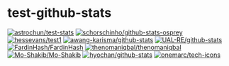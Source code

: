 # test-github-stats

<!-- start: readme-repos-list -->
<!-- This list is auto-generated using koj-co/readme-repos-list -->
<!-- Do not edit this list manually, your changes will be overwritten -->
[![astrochun/test-stats](https://images.weserv.nl/?url=avatars.githubusercontent.com%2Fu%2F20305734%3Fv%3D4&h=50&w=50&fit=cover&mask=circle&maxage=7d)](https://github.com/astrochun/test-stats)
[![schorschinho/github-stats-osprey](https://images.weserv.nl/?url=avatars.githubusercontent.com%2Fu%2F16669943%3Fv%3D4&h=50&w=50&fit=cover&mask=circle&maxage=7d)](https://github.com/schorschinho/github-stats-osprey)
[![hessevans/test1](https://images.weserv.nl/?url=avatars.githubusercontent.com%2Fu%2F85516139%3Fv%3D4&h=50&w=50&fit=cover&mask=circle&maxage=7d)](https://github.com/hessevans/test1)
[![awang-karisma/github-stats](https://images.weserv.nl/?url=avatars.githubusercontent.com%2Fu%2F4899660%3Fv%3D4&h=50&w=50&fit=cover&mask=circle&maxage=7d)](https://github.com/awang-karisma/github-stats)
[![UAL-RE/github-stats](https://images.weserv.nl/?url=avatars.githubusercontent.com%2Fu%2F61063507%3Fv%3D4&h=50&w=50&fit=cover&mask=circle&maxage=7d)](https://UAL-RE.github.io/github-stats)
[![FardinHash/FardinHash](https://images.weserv.nl/?url=avatars.githubusercontent.com%2Fu%2F60337534%3Fv%3D4&h=50&w=50&fit=cover&mask=circle&maxage=7d)](https://fardinkai.me)
[![thenomaniqbal/thenomaniqbal](https://images.weserv.nl/?url=avatars.githubusercontent.com%2Fu%2F45229497%3Fv%3D4&h=50&w=50&fit=cover&mask=circle&maxage=7d)](https://github.com/thenomaniqbal/thenomaniqbal)
[![Mo-Shakib/Mo-Shakib](https://images.weserv.nl/?url=avatars.githubusercontent.com%2Fu%2F50780268%3Fv%3D4&h=50&w=50&fit=cover&mask=circle&maxage=7d)](https://github.com/Mo-Shakib/Mo-Shakib)
[![hyochan/github-stats](https://images.weserv.nl/?url=avatars.githubusercontent.com%2Fu%2F27461460%3Fv%3D4&h=50&w=50&fit=cover&mask=circle&maxage=7d)](https://stats.hyo.dev)
[![onemarc/tech-icons](https://images.weserv.nl/?url=avatars.githubusercontent.com%2Fu%2F110691813%3Fv%3D4&h=50&w=50&fit=cover&mask=circle&maxage=7d)](https://github.com/onemarc/tech-icons)
<!-- end: readme-repos-list -->

